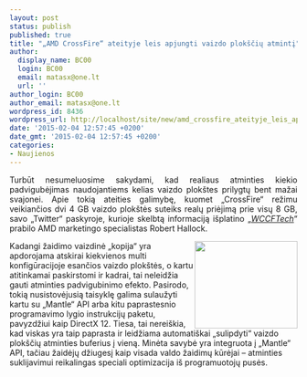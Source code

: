 ```yaml
---
layout: post
status: publish
published: true
title: "„AMD CrossFire“ ateityje leis apjungti vaizdo plokščių atmintį"
author:
  display_name: BC00
  login: BC00
  email: matasx@one.lt
  url: ''
author_login: BC00
author_email: matasx@one.lt
wordpress_id: 8436
wordpress_url: http://localhost/site/new/amd_crossfire_ateityje_leis_apjungti_vaizdo_ploksciu_atminti/
date: '2015-02-04 12:57:45 +0200'
date_gmt: '2015-02-04 12:57:45 +0200'
categories:
- Naujienos
---
```

<p style="text-align: justify;">
	Turbūt nesumeluosime sakydami, kad realiaus atminties kiekio padvigubėjimas naudojantiems kelias vaizdo plok&scaron;tes prilygtų bent mažai svajonei. Apie tokią ateities galimybę, kuomet &bdquo;CrossFire&ldquo; režimu veikiančios dvi 4 GB vaizdo plok&scaron;tės suteiks realų priėjimą prie visų 8 GB, savo &bdquo;Twitter&ldquo; paskyroje, kurioje skelbtą informaciją i&scaron;platino &bdquo;<a href="http://wccftech.com/geforce-radeon-gpus-utilizing-mantle-directx-12-level-api-combine-video-memory/"><em>WCCFTech</em></a>&ldquo; prabilo AMD marketingo specialistas Robert Hallock.</p>
<p style="text-align: justify;">
	<img alt="" src="http://technews.lt/userfiles/amdcflogo.png" style="width: 180px; float: right; height: 153px;" /></p>
<p>
	Kadangi žaidimo vaizdinė &bdquo;kopija&ldquo; yra apdorojama atskirai kiekvienos multi konfigūracijoje esančios vaizdo plok&scaron;tės, o kartu atitinkamai paskirstomi ir kadrai, tai neleidžia gauti atminties padvigubinimo efekto. Pasirodo, tokią nusistovėjusią taisyklę galima sulaužyti kartu su &bdquo;Mantle&ldquo; API arba kitu paprastesnio programavimo lygio instrukcijų paketu, pavyzdžiui kaip DirectX 12. Tiesa, tai nerei&scaron;kia, kad viskas yra taip paprasta ir leidžiama automati&scaron;kai &bdquo;sulipdyti&ldquo; vaizdo plok&scaron;čių atminties buferius į vieną. Minėta savybė yra integruota į &bdquo;Mantle&ldquo; API, tačiau žaidėjų džiugesį kaip visada valdo žaidimų kūrėjai &ndash; atminties suklijavimui reikalingas speciali optimizacija i&scaron; programuotojų pusės.</p>
